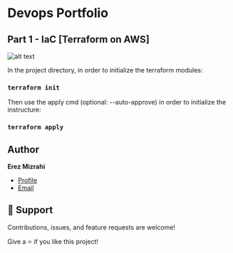 # Devops Portfolio
## Part 1 - IaC [Terraform on AWS]
![alt text](https://emojis.slackmojis.com/emojis/images/1569510409/6530/terraform-party.gif?1569510409)

In the project directory, in order to initialize the terraform modules:
### `terraform init`

Then use the apply cmd (optional: --auto-approve) in order to initialize the instructure:
### `terraform apply`

## Author

**Erez Mizrahi**

- [Profile](https://github.com/Looty "Erez Mizrahi")
- [Email](mailto:erezmizra@gmail.com?subject=Hi "Hi!")

## 🤝 Support
Contributions, issues, and feature requests are welcome!

Give a ⭐️ if you like this project!
